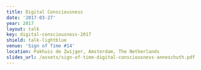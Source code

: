 ```yaml
---
title: Digital Consciousness
date: '2017-03-27'
year: 2017
layout: talk
key: digital-consciousness-2017
shield: talk-lightblue
venue: 'Sign of Time #14'
location: Pakhuis de Zwijger, Amsterdam, The Netherlands
slides_url: /assets/sign-of-time-digital-consciousness-anneschuth.pdf
---
```

